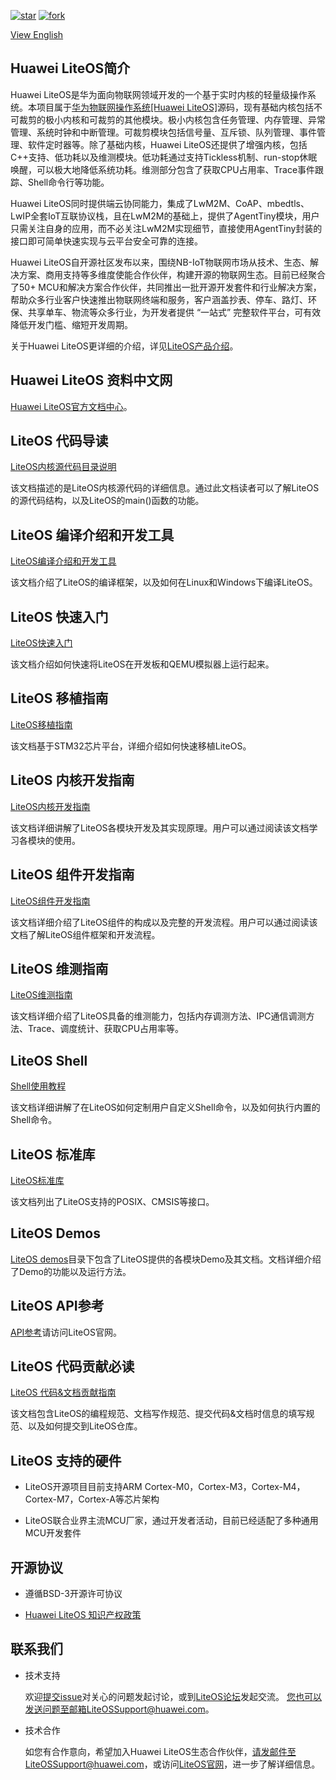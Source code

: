 [![star](https://gitee.com/LiteOS/LiteOS/badge/star.svg?theme=gvp)](https://gitee.com/LiteOS/LiteOS/stargazers)
[![fork](https://gitee.com/LiteOS/LiteOS/badge/fork.svg?theme=gvp)](https://gitee.com/LiteOS/LiteOS/members)

[View English](README_EN.md)

## Huawei LiteOS简介

Huawei LiteOS是华为面向物联网领域开发的一个基于实时内核的轻量级操作系统。本项目属于<a href="https://www.huaweicloud.com/product/liteos.html" target="_blank">华为物联网操作系统[Huawei LiteOS]</a>源码，现有基础内核包括不可裁剪的极小内核和可裁剪的其他模块。极小内核包含任务管理、内存管理、异常管理、系统时钟和中断管理。可裁剪模块包括信号量、互斥锁、队列管理、事件管理、软件定时器等。除了基础内核，Huawei LiteOS还提供了增强内核，包括C++支持、低功耗以及维测模块。低功耗通过支持Tickless机制、run-stop休眠唤醒，可以极大地降低系统功耗。维测部分包含了获取CPU占用率、Trace事件跟踪、Shell命令行等功能。

Huawei LiteOS同时提供端云协同能力，集成了LwM2M、CoAP、mbedtls、LwIP全套IoT互联协议栈，且在LwM2M的基础上，提供了AgentTiny模块，用户只需关注自身的应用，而不必关注LwM2M实现细节，直接使用AgentTiny封装的接口即可简单快速实现与云平台安全可靠的连接。

Huawei LiteOS自开源社区发布以来，围绕NB-IoT物联网市场从技术、生态、解决方案、商用支持等多维度使能合作伙伴，构建开源的物联网生态。目前已经聚合了50+ MCU和解决方案合作伙伴，共同推出一批开源开发套件和行业解决方案，帮助众多行业客户快速推出物联网终端和服务，客户涵盖抄表、停车、路灯、环保、共享单车、物流等众多行业，为开发者提供 “一站式” 完整软件平台，可有效降低开发门槛、缩短开发周期。

关于Huawei LiteOS更详细的介绍，详见[LiteOS产品介绍](./doc/LiteOS_Introduction.md)。


## Huawei LiteOS 资料中文网

<a href="https://support.huaweicloud.com/LiteOS/index.html" target="_blank">Huawei LiteOS官方文档中心</a>。


## LiteOS 代码导读

[LiteOS内核源代码目录说明](./doc/LiteOS_Code_Info.md)

该文档描述的是LiteOS内核源代码的详细信息。通过此文档读者可以了解LiteOS的源代码结构，以及LiteOS的main()函数的功能。


## LiteOS 编译介绍和开发工具

[LiteOS编译介绍和开发工具](./doc/LiteOS_Build_and_IDE.md)

该文档介绍了LiteOS的编译框架，以及如何在Linux和Windows下编译LiteOS。


## LiteOS 快速入门

[LiteOS快速入门](./doc/LiteOS_Quick_Start.md)

该文档介绍如何快速将LiteOS在开发板和QEMU模拟器上运行起来。


## LiteOS 移植指南

[LiteOS移植指南](./doc/LiteOS_Porting_Guide.md)

该文档基于STM32芯片平台，详细介绍如何快速移植LiteOS。


## LiteOS 内核开发指南

[LiteOS内核开发指南](./doc/LiteOS_Kernel_Developer_Guide.md)

该文档详细讲解了LiteOS各模块开发及其实现原理。用户可以通过阅读该文档学习各模块的使用。


## LiteOS 组件开发指南

<a href="https://gitee.com/LiteOS/LiteOS_Components/tree/master" target="_blank">LiteOS组件开发指南</a>

该文档详细介绍了LiteOS组件的构成以及完整的开发流程。用户可以通过阅读该文档了解LiteOS组件框架和开发流程。


## LiteOS 维测指南

[LiteOS维测指南](./doc/LiteOS_Maintenance_Guide.md)

该文档详细介绍了LiteOS具备的维测能力，包括内存调测方法、IPC通信调测方法、Trace、调度统计、获取CPU占用率等。


## LiteOS Shell

[Shell使用教程](./shell/README_CN.md)

该文档详细讲解了在LiteOS如何定制用户自定义Shell命令，以及如何执行内置的Shell命令。


## LiteOS 标准库

[LiteOS标准库](./doc/LiteOS_Standard_Library.md)

该文档列出了LiteOS支持的POSIX、CMSIS等接口。


## LiteOS Demos

[LiteOS demos](./demos)目录下包含了LiteOS提供的各模块Demo及其文档。文档详细介绍了Demo的功能以及运行方法。

## LiteOS API参考

<a href="https://www.huawei.com/minisite/liteos/cn/api/index.html" target="_blank">API参考</a>请访问LiteOS官网。


## LiteOS 代码贡献必读

[LiteOS 代码&文档贡献指南](./doc/LiteOS_Contribute_Guide.md)

该文档包含LiteOS的编程规范、文档写作规范、提交代码&文档时信息的填写规范、以及如何提交到LiteOS仓库。


## LiteOS 支持的硬件

* LiteOS开源项目目前支持ARM Cortex-M0，Cortex-M3，Cortex-M4，Cortex-M7，Cortex-A等芯片架构

* LiteOS联合业界主流MCU厂家，通过开发者活动，目前已经适配了多种通用MCU开发套件


## 开源协议

* 遵循BSD-3开源许可协议

* [Huawei LiteOS 知识产权政策](./doc/LiteOS_Contribute_Guide.md#协议)


## 联系我们

* 技术支持

  欢迎<a href="https://gitee.com/LiteOS/LiteOS/issues" target="_blank">提交issue</a>对关心的问题发起讨论，或到<a href="https://bbs.huaweicloud.com/forum/forum-729-1.html" target="_blank">LiteOS论坛</a>发起交流。
  您也可以发送问题至邮箱LiteOSSupport@huawei.com。

* 技术合作

  如您有合作意向，希望加入Huawei LiteOS生态合作伙伴，请发邮件至LiteOSSupport@huawei.com，或访问<a href="http://www.huawei.com/liteos" target="_blank">LiteOS官网</a>，进一步了解详细信息。